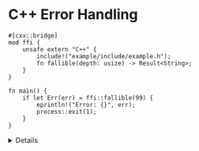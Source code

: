 # C++ Error Handling

```rust,ignore
#[cxx::bridge]
mod ffi {
    unsafe extern "C++" {
        include!("example/include/example.h");
        fn fallible(depth: usize) -> Result<String>;
    }
}

fn main() {
    if let Err(err) = ffi::fallible(99) {
        eprintln!("Error: {}", err);
        process::exit(1);
    }
}
```

<details>

* C++ functions declared to return a `Result` will catch any thrown exception on
  the C++ side and return it as an `Err` value to the calling Rust function.

</details>
